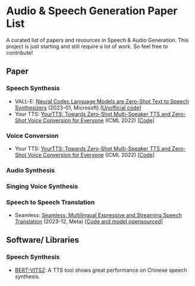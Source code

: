 # Audio &amp; Speech Generation Paper List
A curated list of papers and resources in Speech &amp; Audio Generation. This project is just starting and still require a lot of work. So feel free to contribute!

## Paper

### Speech Synthesis

* VALL-E: [Neural Codec Language Models are Zero-Shot Text to Speech Synthesizers](https://arxiv.org/abs/2301.02111) (2023-01, Microsoft) [[Unofficial code](https://github.com/enhuiz/vall-e)] 
* Your TTS: [YourTTS: Towards Zero-Shot Multi-Speaker TTS and Zero-Shot Voice Conversion for Everyone](https://proceedings.mlr.press/v162/casanova22a.html) (ICML 2022) [[Code](https://github.com/coqui-ai/tts)]

### Voice Conversion

* Your TTS: [YourTTS: Towards Zero-Shot Multi-Speaker TTS and Zero-Shot Voice Conversion for Everyone](https://proceedings.mlr.press/v162/casanova22a.html) (ICML 2022) [[Code](https://github.com/coqui-ai/tts)]

### Audio Synthesis

### Singing Voice Synthesis

### Speech to Speech Translation

* Seamless: [Seamless: Multilingual Expressive and Streaming Speech Translation](http://arxiv.org/abs/2312.05187) (2023-12, Meta) [[Code and model opensourced](https://github.com/facebookresearch/seamless_communication)]


## Software/ Libraries

### Speech Synthesis

* [BERT-VITS2](https://github.com/fishaudio/Bert-VITS2): A TTS tool shows great performance on Chinese speech synthesis.

